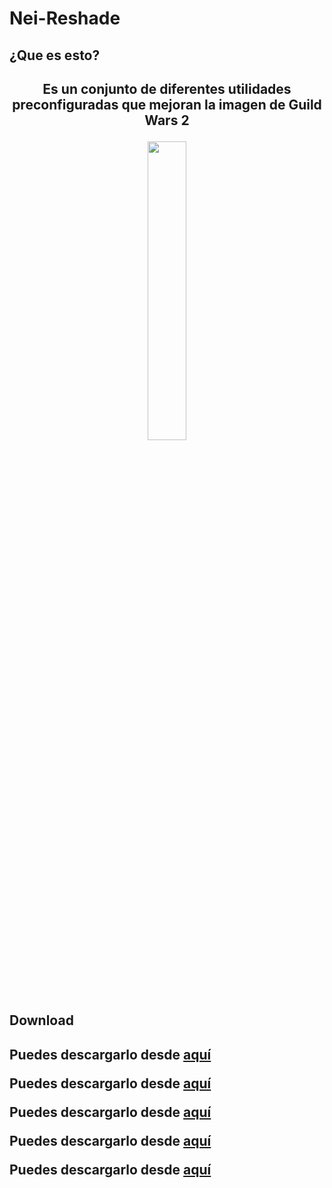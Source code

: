 # Nei-Reshade
<p align="center"><h2>¿Que es esto?<h2></p>
<p align="center">Es un conjunto de diferentes utilidades preconfiguradas que mejoran la imagen de Guild Wars 2</p>
<p align="center"><a href="https://discord.gg/0ftXDJBAS7ywDH7c"><img src="https://discordapp.com/assets/e4923594e694a21542a489471ecffa50.svg" width="35%" /></a></p>
</p>
<h2>Download<h2>
</p>
<p>Puedes descargarlo desde <a href="">aquí</a></p>
<p>Puedes descargarlo desde <a href="">aquí</a></p><p>Puedes descargarlo desde <a href="">aquí</a></p>
<p>Puedes descargarlo desde <a href="">aquí</a></p><p>Puedes descargarlo desde <a href="">aquí</a></p>
